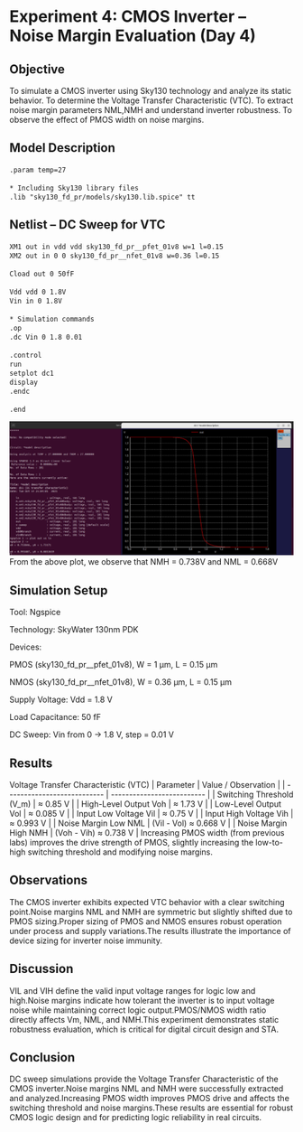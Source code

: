 # Experiment 4: CMOS Inverter – Noise Margin Evaluation (Day 4)
## Objective
To simulate a CMOS inverter using Sky130 technology and analyze its static behavior.
To determine the Voltage Transfer Characteristic (VTC).
To extract noise margin parameters NML,NMH and understand inverter robustness.
To observe the effect of PMOS width on noise margins.

## Model Description
```spice
.param temp=27

* Including Sky130 library files
.lib "sky130_fd_pr/models/sky130.lib.spice" tt
```
## Netlist – DC Sweep for VTC
```spice   
XM1 out in vdd vdd sky130_fd_pr__pfet_01v8 w=1 l=0.15
XM2 out in 0 0 sky130_fd_pr__nfet_01v8 w=0.36 l=0.15

Cload out 0 50fF

Vdd vdd 0 1.8V
Vin in 0 1.8V

* Simulation commands
.op
.dc Vin 0 1.8 0.01

.control
run
setplot dc1
display
.endc

.end
```
![Noise_margin](plots/noise_margin.jpg)
From the above plot, we observe that NMH = 0.738V and NML = 0.668V
## Simulation Setup
Tool: Ngspice

Technology: SkyWater 130nm PDK

Devices:

PMOS (sky130_fd_pr__pfet_01v8), W = 1 µm, L = 0.15 µm

NMOS (sky130_fd_pr__nfet_01v8), W = 0.36 µm, L = 0.15 µm

Supply Voltage: Vdd = 1.8 V

Load Capacitance: 50 fF

DC Sweep: Vin from 0 → 1.8 V, step = 0.01 V

## Results
Voltage Transfer Characteristic (VTC)
| Parameter                   | Value / Observation        |
| --------------------------- | -------------------------- |
| Switching Threshold (V_m)   | ≈ 0.85 V                   |
| High-Level Output Voh  | ≈ 1.73 V                    |
| Low-Level Output Vol   | ≈ 0.085 V                      |
| Input Low Voltage Vil  | ≈ 0.75 V                   |
| Input High Voltage Vih | ≈ 0.993 V                   |
| Noise Margin Low NML     | (Vil - Vol) ≈ 0.668 V |
| Noise Margin High NMH   | (Voh - Vih) ≈ 0.738 V |
Increasing PMOS width (from previous labs) improves the drive strength of PMOS, slightly increasing the low-to-high switching threshold and modifying noise margins.

## Observations
The CMOS inverter exhibits expected VTC behavior with a clear switching point.Noise margins NML and NMH are symmetric but slightly shifted due to PMOS sizing.Proper sizing of PMOS and NMOS ensures robust operation under process and supply variations.The results illustrate the importance of device sizing for inverter noise immunity.

## Discussion
VIL and VIH define the valid input voltage ranges for logic low and high.Noise margins indicate how tolerant the inverter is to input voltage noise while maintaining correct logic output.PMOS/NMOS width ratio directly affects Vm, NML, and NMH.This experiment demonstrates static robustness evaluation, which is critical for digital circuit design and STA.

## Conclusion

DC sweep simulations provide the Voltage Transfer Characteristic of the CMOS inverter.Noise margins NML and NMH were successfully extracted and analyzed.Increasing PMOS width improves PMOS drive and affects the switching threshold and noise margins.These results are essential for robust CMOS logic design and for predicting logic reliability in real circuits.
